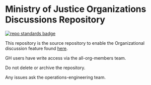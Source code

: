 # Ministry of Justice Organizations Discussions Repository

[![repo standards badge](https://img.shields.io/badge/dynamic/json?color=blue&style=for-the-badge&logo=github&label=MoJ%20Compliant&query=%24.data%5B%3F%28%40.name%20%3D%3D%20%22template-repository%22%29%5D.status&url=https%3A%2F%2Foperations-engineering-reports.cloud-platform.service.justice.gov.uk%2Fgithub_repositories)](https://operations-engineering-reports.cloud-platform.service.justice.gov.uk/github_repositories#template-repository "Link to report")

This repository is the source repository to enable the Organizational discussion feature found [here](https://github.com/orgs/ministryofjustice/discussions).

GH users have write access via the all-org-members team. 

Do not delete or archive the repository.

Any issues ask the operations-engineering team.
